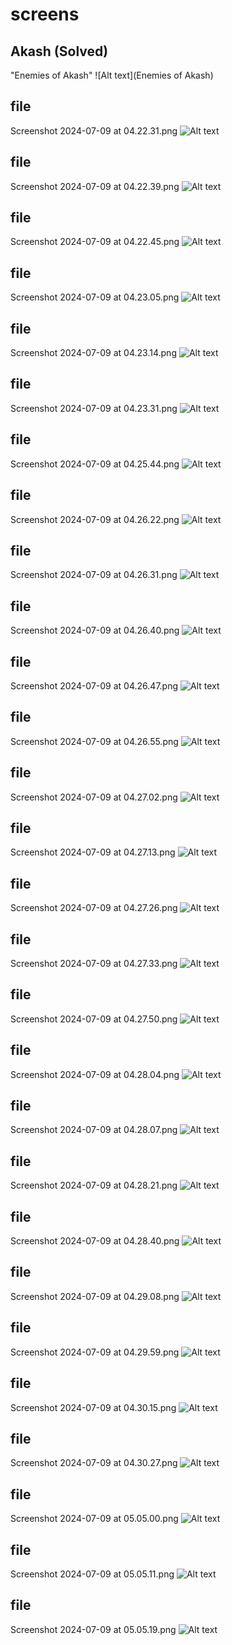# screens
## Akash (Solved)
"Enemies of Akash"
![Alt text](Enemies of Akash)
## file
Screenshot 2024-07-09 at 04.22.31.png
![Alt text](Screenshot%202024-07-09%20at%2004.22.31.png)
## file
Screenshot 2024-07-09 at 04.22.39.png
![Alt text](Screenshot%202024-07-09%20at%2004.22.39.png)
## file
Screenshot 2024-07-09 at 04.22.45.png
![Alt text](Screenshot%202024-07-09%20at%2004.22.45.png)
## file
Screenshot 2024-07-09 at 04.23.05.png
![Alt text](Screenshot%202024-07-09%20at%2004.23.05.png)
## file
Screenshot 2024-07-09 at 04.23.14.png
![Alt text](Screenshot%202024-07-09%20at%2004.23.14.png)
## file
Screenshot 2024-07-09 at 04.23.31.png
![Alt text](Screenshot%202024-07-09%20at%2004.23.31.png)
## file
Screenshot 2024-07-09 at 04.25.44.png
![Alt text](Screenshot%202024-07-09%20at%2004.25.44.png)
## file
Screenshot 2024-07-09 at 04.26.22.png
![Alt text](Screenshot%202024-07-09%20at%2004.26.22.png)
## file
Screenshot 2024-07-09 at 04.26.31.png
![Alt text](Screenshot%202024-07-09%20at%2004.26.31.png)
## file
Screenshot 2024-07-09 at 04.26.40.png
![Alt text](Screenshot%202024-07-09%20at%2004.26.40.png)
## file
Screenshot 2024-07-09 at 04.26.47.png
![Alt text](Screenshot%202024-07-09%20at%2004.26.47.png)
## file
Screenshot 2024-07-09 at 04.26.55.png
![Alt text](Screenshot%202024-07-09%20at%2004.26.55.png)
## file
Screenshot 2024-07-09 at 04.27.02.png
![Alt text](Screenshot%202024-07-09%20at%2004.27.02.png)
## file
Screenshot 2024-07-09 at 04.27.13.png
![Alt text](Screenshot%202024-07-09%20at%2004.27.13.png)
## file
Screenshot 2024-07-09 at 04.27.26.png
![Alt text](Screenshot%202024-07-09%20at%2004.27.26.png)
## file
Screenshot 2024-07-09 at 04.27.33.png
![Alt text](Screenshot%202024-07-09%20at%2004.27.33.png)
## file
Screenshot 2024-07-09 at 04.27.50.png
![Alt text](Screenshot%202024-07-09%20at%2004.27.50.png)
## file
Screenshot 2024-07-09 at 04.28.04.png
![Alt text](Screenshot%202024-07-09%20at%2004.28.04.png)
## file
Screenshot 2024-07-09 at 04.28.07.png
![Alt text](Screenshot%202024-07-09%20at%2004.28.07.png)
## file
Screenshot 2024-07-09 at 04.28.21.png
![Alt text](Screenshot%202024-07-09%20at%2004.28.21.png)
## file
Screenshot 2024-07-09 at 04.28.40.png
![Alt text](Screenshot%202024-07-09%20at%2004.28.40.png)
## file
Screenshot 2024-07-09 at 04.29.08.png
![Alt text](Screenshot%202024-07-09%20at%2004.29.08.png)
## file
Screenshot 2024-07-09 at 04.29.59.png
![Alt text](Screenshot%202024-07-09%20at%2004.29.59.png)
## file
Screenshot 2024-07-09 at 04.30.15.png
![Alt text](Screenshot%202024-07-09%20at%2004.30.15.png)
## file
Screenshot 2024-07-09 at 04.30.27.png
![Alt text](Screenshot%202024-07-09%20at%2004.30.27.png)
## file
Screenshot 2024-07-09 at 05.05.00.png
![Alt text](Screenshot%202024-07-09%20at%2005.05.00.png)
## file
Screenshot 2024-07-09 at 05.05.11.png
![Alt text](Screenshot%202024-07-09%20at%2005.05.11.png)
## file
Screenshot 2024-07-09 at 05.05.19.png
![Alt text](Screenshot%202024-07-09%20at%2005.05.19.png)
